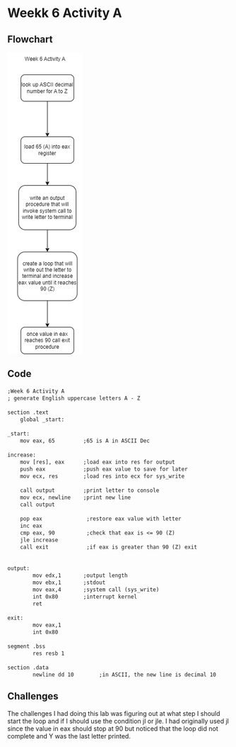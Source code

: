 # Weekk 6 Activity A
## Flowchart
![flowchart](https://github.com/egchung8/CISC211/blob/main/Week%206/Activity%20A/Wk6_%20ActivityA.png)
## Code
```Assembly
;Week 6 Activity A
; generate English uppercase letters A - Z

section .text
    global _start:
    
_start:
    mov eax, 65         ;65 is A in ASCII Dec

increase: 
    mov [res], eax      ;load eax into res for output
    push eax            ;push eax value to save for later
    mov ecx, res        ;load res into ecx for sys_write
    
    call output         ;print letter to console
    mov ecx, newline    ;print new line
    call output
    
    pop eax              ;restore eax value with letter
    inc eax
    cmp eax, 90          ;check that eax is <= 90 (Z)
    jle increase
    call exit            ;if eax is greater than 90 (Z) exit
    
    
output:
        mov edx,1       ;output length
        mov ebx,1       ;stdout
        mov eax,4       ;system call (sys_write)
        int 0x80        ;interrupt kernel
        ret
      
exit:
        mov eax,1
        int 0x80

segment .bss
        res resb 1
        
section .data
        newline dd 10        ;in ASCII, the new line is decimal 10
```
## Challenges
  The challenges I had doing this lab was figuring out at what step I should start the loop and if I should use the condition jl or jle. 
  I had originally used jl since the value in eax should stop at 90 but noticed that the loop did not complete and Y was the last letter printed.
